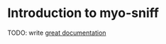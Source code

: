 # Introduction to myo-sniff

TODO: write [great documentation](http://jacobian.org/writing/what-to-write/)
